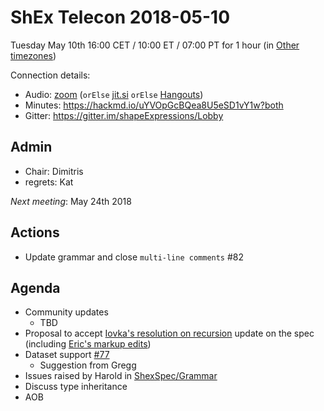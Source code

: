# ShEx Telecon 2018-05-10

Tuesday May 10th 16:00 CET / 10:00 ET / 07:00 PT for 1 hour (in [Other timezones](https://www.timeanddate.com/worldclock/fixedtime.html?msg=ShEx+CG&iso=20180510T16&p1=195&ah=1))

Connection details:

* Audio: [zoom](https://zoom.us/j/441496948) (`orElse` [jit.si](https://meet.jit.si/ShEx) `orElse` [Hangouts](http://tinyurl.com/ShEx-hangouts))
* Minutes: https://hackmd.io/uYVOpGcBQea8U5eSD1vY1w?both
* Gitter: https://gitter.im/shapeExpressions/Lobby

## Admin

 * Chair: Dimitris
 * regrets: Kat

*Next meeting*: May 24th 2018

## Actions
 * Update grammar and close `multi-line comments` #82

## Agenda
 * Community updates 
   * TBD
 * Proposal to accept [Iovka's resolution on recursion](https://github.com/shexSpec/spec/pull/19) update on the spec (including [Eric's markup edits](https://github.com/shexSpec/spec/commit/61920ff7f08e33ebb59a3e5dcf7708ef73190c0c))
 * Dataset support [#77](https://github.com/shexSpec/shex/issues/77)
   * Suggestion from Gregg
 * Issues raised by Harold in [ShexSpec/Grammar](https://github.com/shexSpec/grammar/issues)
 * Discuss type inheritance
 * AOB 

